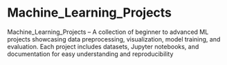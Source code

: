 # Machine_Learning_Projects
Machine_Learning_Projects – A collection of beginner to advanced ML projects showcasing data preprocessing, visualization, model training, and evaluation. Each project includes datasets, Jupyter notebooks, and documentation for easy understanding and reproducibility
